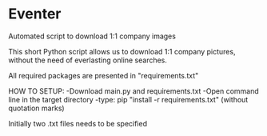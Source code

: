 # Eventer
Automated script to download 1:1 company images

This short Python script allows us to download 1:1 company pictures, without the need of everlasting online searches.

All required packages are presented in "requirements.txt"

HOW TO SETUP:
  -Download main.py and requirements.txt
  -Open command line in the target directory
  -type: pip "install -r requirements.txt" (without quotation marks)

Initially two .txt files needs to be specified
